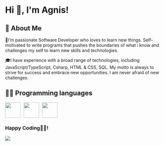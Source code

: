 
# Hi 👋, I'm Agnis!

## 🚀 About Me
🌱I’m passionate Software Developer who loves to learn new things. 
Self-motivated to write programs that pushes the boundaries of what i know and challenges my self to learn new skills and technologies.

🎓I have experience with a broad range of technologies, including JavaScript/TypeScript, Csharp, HTML & CSS, SQL.
My motto is always to strive for success and embrace new opportunities. I am never afraid of new challenges.

## 👨‍💻 Programming languages
<div style="display: flex;">
    <img src="https://cdn.jsdelivr.net/npm/programming-languages-logos/src/javascript/javascript.png" height="50" style="margin-right: 10px;">
    <img src="https://raw.githubusercontent.com/bablubambal/All_logo_and_pictures/1ac69ce5fbc389725f16f989fa53c62d6e1b4883/programming%20languages/typescript.svg" height="50" style="margin-right: 10px;">
    <img src="https://static-00.iconduck.com/assets.00/c-sharp-c-icon-456x512-9sej0lrz.png" height="50">
</div>

### Happy Coding👨‍💻!
<a href="https://www.linkedin.com/in/agnis-lukacovs-308004246/" target="_blank">
        <img src="https://img.shields.io/badge/LinkedIn-0077B5?style=for-the-badge&logo=linkedin&logoColor=white">
    </a>
